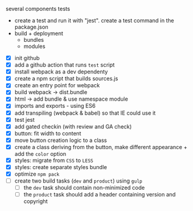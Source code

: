several components
tests
 - create a test and run it with "jest". create a test command in the package.json
- build + deployment
   - bundles
   - modules

- [x] init github
- [x] add a github action that runs `test` script
- [x] install webpack as a dev dependenty
- [x] create a npm script that builds sources.js
- [x] create an entry point for webpack
- [x] build webpack -> dist.bundle
- [x] html -> add bundle & use namespace module
- [x] imports and exports - using ES6
- [x] add transpiling (webpack & babel) so that IE could use it
- [x] test jest 
- [x] add gated checkin (with review and GA check)
- [x] button: fit width to content
- [x] move button creation logic to a class
- [x] create a class deriving from the button, make different appearance + add the `color` option
- [x] styles: migrate from `CSS` to `LESS`
- [x] styles: create separate styles bundle
- [x] optimize `npm pack`
- [ ] create two build tasks (`dev` and `product`) using `gulp`
  - [ ] the `dev` task should contain non-minimized code
  - [ ] the `product` task should add a header containing version and copyright